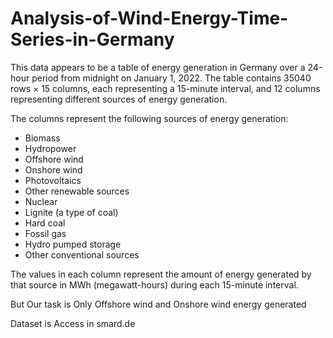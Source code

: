 # Analysis-of-Wind-Energy-Time-Series-in-Germany

This data appears to be a table of energy generation in Germany over a 24-hour period from midnight on January 1, 2022. The table contains 35040 rows × 15 columns, each representing a 15-minute interval, and 12 columns representing different sources of energy generation.

The columns represent the following sources of energy generation:

- Biomass
- Hydropower
- Offshore wind
- Onshore wind
- Photovoltaics
- Other renewable sources
- Nuclear
- Lignite (a type of coal)
- Hard coal
- Fossil gas
- Hydro pumped storage
- Other conventional sources
  
The values in each column represent the amount of energy generated by that source in MWh (megawatt-hours) during each 15-minute interval.

But Our task is Only Offshore wind and Onshore wind energy generated

Dataset is Access in smard.de
